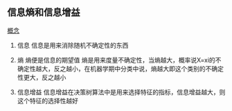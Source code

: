 ## 信息熵和信息增益

[概念](https://www.cnblogs.com/fantasy01/p/4581803.html)

1. 信息
信息是用来消除随机不确定性的东西

2. 熵
熵便是信息的期望值
熵是用来度量不确定性，当熵越大，概率说X=xi的不确定性越大，反之越小，在机器学期中分类中说，熵越大即这个类别的不确定性更大，反之越小

3. 信息增益
信息增益在决策树算法中是用来选择特征的指标，信息增益越大，则这个特征的选择性越好
